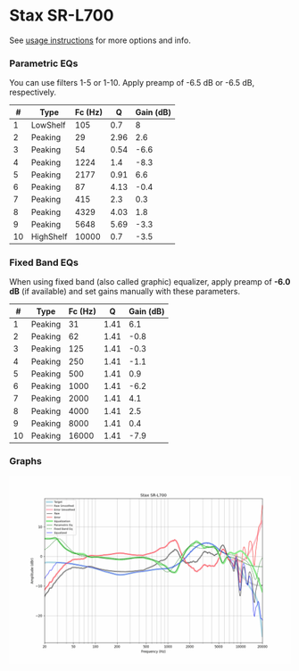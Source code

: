 # Stax SR-L700
See [usage instructions](https://github.com/jaakkopasanen/AutoEq#usage) for more options and info.

### Parametric EQs
You can use filters 1-5 or 1-10. Apply preamp of -6.5 dB or -6.5 dB, respectively.

|   # | Type      |   Fc (Hz) |    Q |   Gain (dB) |
|-----|-----------|-----------|------|-------------|
|   1 | LowShelf  |       105 | 0.7  |         8   |
|   2 | Peaking   |        29 | 2.96 |         2.6 |
|   3 | Peaking   |        54 | 0.54 |        -6.6 |
|   4 | Peaking   |      1224 | 1.4  |        -8.3 |
|   5 | Peaking   |      2177 | 0.91 |         6.6 |
|   6 | Peaking   |        87 | 4.13 |        -0.4 |
|   7 | Peaking   |       415 | 2.3  |         0.3 |
|   8 | Peaking   |      4329 | 4.03 |         1.8 |
|   9 | Peaking   |      5648 | 5.69 |        -3.3 |
|  10 | HighShelf |     10000 | 0.7  |        -3.5 |

### Fixed Band EQs
When using fixed band (also called graphic) equalizer, apply preamp of **-6.0 dB** (if available) and set gains manually with these parameters.

|   # | Type    |   Fc (Hz) |    Q |   Gain (dB) |
|-----|---------|-----------|------|-------------|
|   1 | Peaking |        31 | 1.41 |         6.1 |
|   2 | Peaking |        62 | 1.41 |        -0.8 |
|   3 | Peaking |       125 | 1.41 |        -0.3 |
|   4 | Peaking |       250 | 1.41 |        -1.1 |
|   5 | Peaking |       500 | 1.41 |         0.9 |
|   6 | Peaking |      1000 | 1.41 |        -6.2 |
|   7 | Peaking |      2000 | 1.41 |         4.1 |
|   8 | Peaking |      4000 | 1.41 |         2.5 |
|   9 | Peaking |      8000 | 1.41 |         0.4 |
|  10 | Peaking |     16000 | 1.41 |        -7.9 |

### Graphs
![](./Stax%20SR-L700.png)
